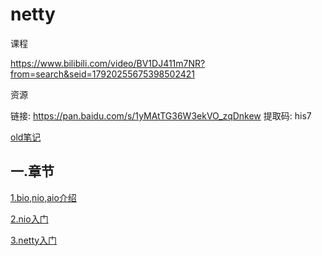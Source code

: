 # netty

课程

https://www.bilibili.com/video/BV1DJ411m7NR?from=search&seid=17920255675398502421

资源

链接: https://pan.baidu.com/s/1yMAtTG36W3ekVO_zqDnkew 提取码: his7

[old笔记](netty.md)

## 一.章节

[1.bio,nio,aio介绍](bio-nio-aio.md)

[2.nio入门](nio.md)

[3.netty入门](netty-start.md)





